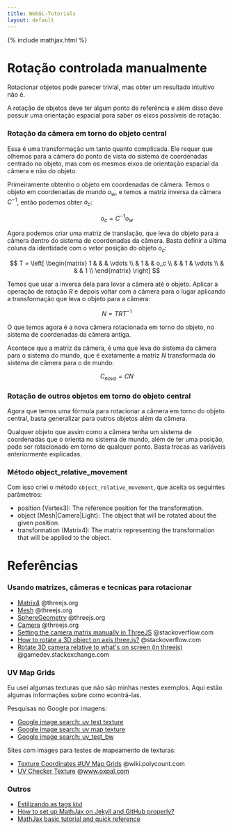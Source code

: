 ```yaml
---
title: WebGL-Tutorials
layout: default
---
```


{% include mathjax.html %}

# Rotação controlada manualmente

Rotacionar objetos pode parecer trivial, mas obter um resultado intuitivo não é.

A rotação de objetos deve ter algum ponto de referência e
além disso deve possuir uma orientação espacial para saber
os eixos possíveis de rotação.

### Rotação da câmera em torno do objeto central

Essa é uma transformação um tanto quanto complicada.
Ele requer que olhemos para a câmera do ponto de vista do
sistema de coordenadas centrado no objeto, mas com os mesmos
eixos de orientação espacial da câmera e não do objeto.

Primeiramente obtenho o objeto em coordenadas de câmera.
Temos o objeto em coordenadas de mundo $o_w$, e temos a
matriz inversa da câmera $C^{-1}$, então podemos obter $o_c$:

$$o_c = C^{-1} o_w$$

Agora podemos criar uma matriz de translação,
que leva do objeto para a câmera dentro do
sistema de coordenadas da câmera.
Basta definir a última coluna da identidade com o
vetor posição do objeto $o_c$:

$$
    T = \left[
    \begin{matrix}
    1 &   &   & \vdots  \\
      & 1 &   &   o_c   \\
      &   & 1 & \vdots  \\
      &   &   & 1       \\
    \end{matrix}
    \right]
$$

Temos que usar a inversa dela para levar a câmera até o objeto.
Aplicar a operação de rotação $R$ e depois voltar com a câmera
para o lugar aplicando a transformação que leva o objeto para
a câmera:

$$
    N = T R T^{-1}
$$

O que temos agora é a nova câmera rotacionada em torno do objeto,
no sistema de coordenadas da câmera antiga.

Acontece que a matriz da câmera, é uma que leva do sistema da
câmera para o sistema do mundo, que é exatamente a matriz $N$
transformada do sistema de câmera para o de mundo:

$$
    C_{novo} = CN
$$

### Rotação de outros objetos em torno do objeto central

Agora que temos uma fórmula para rotacionar a câmera em torno
do objeto central, basta generalizar para outros objetos além
da câmera.

Qualquer objeto que assim como a câmera tenha um sistema de
coordenadas que o orienta no sistema de mundo, além de ter uma
posição, pode ser rotacionado em torno de qualquer ponto.
Basta trocas as variáveis anteriormente explicadas.

### Método object_relative_movement

Com isso criei o método `object_relative_movement`,
que aceita os seguintes parâmetros:

- position (Vertex3): The reference position for the transformation.
- object (Mesh\|Camera\|Light): The object that will be rotated about the given position.
- transformation (Matrix4): The matrix representing the transformation that will be applied to the object.

# Referências

### Usando matrizes, câmeras e tecnicas para rotacionar

- [Matrix4](https://threejs.org/docs/#api/en/math/Matrix4) @threejs.org
- [Mesh](https://threejs.org/docs/#api/en/objects/Mesh.geometry) @threejs.org
- [SphereGeometry](https://threejs.org/docs/#api/en/geometries/SphereGeometry) @threejs.org
- [Camera](https://threejs.org/docs/#api/en/cameras/Camera.matrixWorldInverse) @threejs.org
- [Setting the camera matrix manually in ThreeJS](https://stackoverflow.com/questions/18470156/setting-the-camera-matrix-manually-in-threejs) @stackoverflow.com
- [How to rotate a 3D object on axis three.js?](https://stackoverflow.com/questions/11060734/how-to-rotate-a-3d-object-on-axis-three-js/13277579) @stackoverflow.com
- [Rotate 3D camera relative to what's on screen (in threejs)](https://gamedev.stackexchange.com/questions/29319/rotate-3d-camera-relative-to-whats-on-screen-in-threejs) @gamedev.stackexchange.com

### UV Map Grids

Eu usei algumas texturas que não são minhas nestes exemplos.
Aqui estão algumas informações sobre como econtrá-las.

Pesquisas no Google por imagens:

- [Google image search: uv test texture](https://www.google.com/search?tbm=isch&q=uv+test+texture)
- [Google image search: uv map texture](https://www.google.com/search?tbm=isch&q=uv+map+texture)
- [Google image search: uv_test_bw](https://www.google.com/search?tbm=isch&q=uv_test_bw)

Sites com images para testes de mapeamento de texturas:

- [Texture Coordinates #UV Map Grids](http://wiki.polycount.com/wiki/Texture_Coordinates#UV_Map_Grids) @wiki.polycount.com
- [UV Checker Texture](https://www.oxpal.com/uv-checker-texture.html) @www.oxpal.com

### Outros

- [Estilizando as tags `kbd`](https://auth0.github.io/kbd/)
- [How to set up MathJax on Jekyll and GitHub properly?](http://csega.github.io/mypost/2017/03/28/how-to-set-up-mathjax-on-jekyll-and-github-properly.html)
- [MathJax basic tutorial and quick reference](https://math.meta.stackexchange.com/questions/5020/mathjax-basic-tutorial-and-quick-reference)
